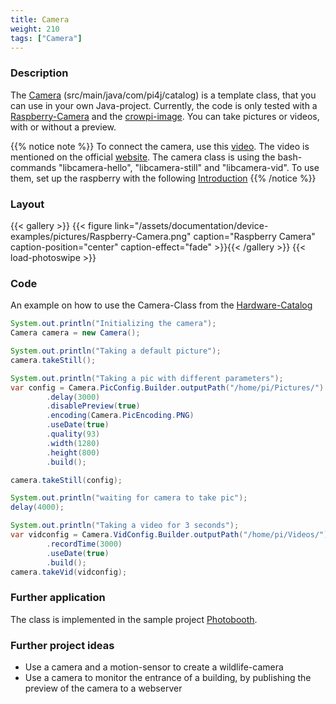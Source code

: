```yaml
---
title: Camera
weight: 210
tags: ["Camera"]
---
```

### Description
The [Camera](https://github.com/Pi4J/pi4j-example-components/tree/main/src/main/java/com/pi4j/catalog) (src/main/java/com/pi4j/catalog) is a template class, that you can use in your own Java-project.
Currently, the code is only tested with a [Raspberry-Camera](https://www.raspberrypi.com/documentation/accessories/camera.html#introducing-the-raspberry-pi-cameras) and the [crowpi-image](/getting-started/crowpi/crowpi-os/).
You can take pictures or videos, with or without a preview.

{{% notice note %}}
To connect the camera, use this [video](https://youtu.be/GImeVqHQzsE). The video is mentioned on the official [website](https://www.raspberrypi.com/documentation/accessories/camera.html).
The camera class is using the bash-commands "libcamera-hello", "libcamera-still" and "libcamera-vid". To use them, set up the raspberry with the following [Introduction](https://www.raspberrypi.com/documentation/accessories/camera.html#getting-started)
{{% /notice %}}

### Layout
{{< gallery >}}
{{< figure link="/assets/documentation/device-examples/pictures/Raspberry-Camera.png" caption="Raspberry Camera" caption-position="center" caption-effect="fade" >}}{{< /gallery >}}
{{< load-photoswipe >}}

### Code
An example on how to use the Camera-Class from the [Hardware-Catalog](https://github.com/Pi4J/pi4j-example-components)

```java
System.out.println("Initializing the camera");
Camera camera = new Camera();

System.out.println("Taking a default picture");
camera.takeStill();

System.out.println("Taking a pic with different parameters");
var config = Camera.PicConfig.Builder.outputPath("/home/pi/Pictures/")
		.delay(3000)
		.disablePreview(true)
		.encoding(Camera.PicEncoding.PNG)
		.useDate(true)
		.quality(93)
		.width(1280)
		.height(800)
		.build();

camera.takeStill(config);

System.out.println("waiting for camera to take pic");
delay(4000);

System.out.println("Taking a video for 3 seconds");
var vidconfig = Camera.VidConfig.Builder.outputPath("/home/pi/Videos/")
		.recordTime(3000)
		.useDate(true)
		.build();
camera.takeVid(vidconfig);
```

### Further application
The class is implemented in the sample project [Photobooth](https://github.com/DieterHolz/PhotoBooth).

### Further project ideas
- Use a camera and a motion-sensor to create a wildlife-camera
- Use a camera to monitor the entrance of a building, by publishing the preview of the camera to a webserver
